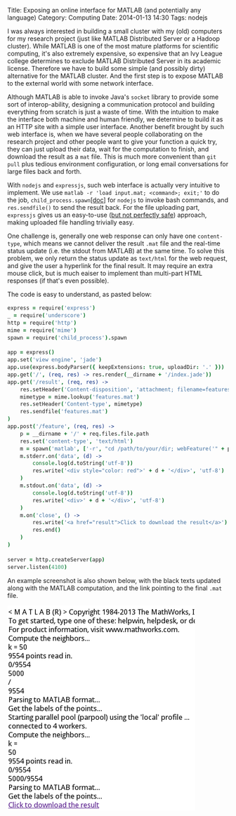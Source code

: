 Title: Exposing an online interface for MATLAB (and potentially any language)
Category: Computing 
Date: 2014-01-13 14:30
Tags: nodejs

I was always interested in building a small cluster with my (old) computers for my research project (just like MATLAB Distributed Server or a Hadoop cluster).
While MATLAB is one of the most mature platforms for scientific computing, it's also extremely expensive, so expensive that an Ivy League college determines to exclude MATLAB Distributed Server in its academic license.
Therefore we have to build some simple (and possibly dirty) alternative for the MATLAB cluster.
And the first step is to expose MATLAB to the external world with some network interface.

Although MATLAB is able to invoke Java's `socket` library to provide some sort of interop-ability, designing a communication protocol and building everything from scratch is just a waste of time.
With the intuition to make the interface both machine and human friendly, we determine to build it as an HTTP site with a simple user interface.
Another benefit brought by such web interface is, when we have several people collaborating on the research project and other people want to give your function a quick try, they can just upload their data, wait for the computation to finish, and download the result as a `mat` file.
This is much more convenient than `git pull` plus tedious environment configuration, or long email conversations for large files back and forth.

With `nodejs` and `expressjs`, such web interface is actually very intuitive to implement.
We use `matlab -r 'load input.mat; <command>; exit;'` to do the job, `child_process.spawn`[[doc]](http://nodejs.org/api/child_process.html#child_process_child_process_spawn_command_args_options) for `nodejs` to invoke bash commands, and `res.sendfile()` to send the result back.
For the file uploading part, `expressjs` gives us an easy-to-use ([but not perfectly safe](http://andrewkelley.me/post/do-not-use-bodyparser-with-express-js.html)) approach, making uploaded file handling trivially easy.

One challenge is, generally one web response can only have one `content-type`, which means we cannot deliver the result `.mat` file and the real-time status update (i.e. the stdout from MATLAB) at the same time.
To solve this problem, we only return the status update as `text/html` for the web request, and give the user a hyperlink for the final result. 
It may require an extra mouse click, but is much eaiser to implement than multi-part HTML responses (if that's even possible).

The code is easy to understand, as pasted below:

```coffeescript
express = require('express')
_ = require('underscore')
http = require('http')
mime = require('mime')
spawn = require('child_process').spawn

app = express()
app.set('view engine', 'jade')
app.use(express.bodyParser({ keepExtensions: true, uploadDir: '.' }))
app.get('/', (req, res) -> res.render(__dirname + '/index.jade'))
app.get('/result', (req, res) -> 
    res.setHeader('Content-disposition', 'attachment; filename=features.mat');
    mimetype = mime.lookup('features.mat')
    res.setHeader('Content-type', mimetype)
    res.sendfile('features.mat')
)
app.post('/feature', (req, res) ->
    p = __dirname + '/' + req.files.file.path
    res.set('content-type', 'text/html')
    m = spawn('matlab', ['-r', "cd /path/to/your/dir; webFeature('" + p + "'); exit;"])
    m.stderr.on('data', (d) -> 
        console.log(d.toString('utf-8'))
        res.write('<div style="color: red">' + d + '</div>', 'utf-8')
    )
    m.stdout.on('data', (d) -> 
        console.log(d.toString('utf-8'))
        res.write('<div>' + d + '</div>', 'utf-8')
    )
    m.on('close', () -> 
        res.write('<a href="result">Click to download the result</a>')
        res.end()
    )
)

server = http.createServer(app)
server.listen(4100)
```

An example screenshot is also shown below, with the black texts updated along with the MATLAB computation, and the link pointing to the final `.mat` file.

![Screenshot](images/matlab-online-interface-screenshot.png)
